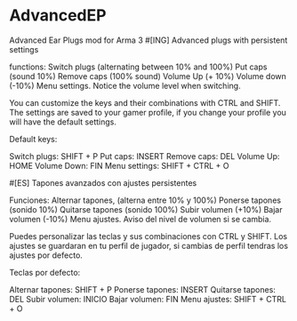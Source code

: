 # AdvancedEP
Advanced Ear Plugs mod for Arma 3
#[ING]
Advanced plugs with persistent settings

functions:
Switch plugs (alternating between 10% and 100%)
Put caps (sound 10%)
Remove caps (100% sound)
Volume Up (+ 10%)
Volume down (-10%)
Menu settings.
Notice the volume level when switching.

You can customize the keys and their combinations with CTRL and SHIFT.
The settings are saved to your gamer profile, if you change your profile you will have the default settings.

Default keys:

Switch plugs: SHIFT + P
Put caps: INSERT
Remove caps: DEL
Volume Up: HOME
Volume Down: FIN
Menu settings: SHIFT + CTRL + O

#[ES]
Tapones avanzados con ajustes persistentes

Funciones:
Alternar tapones, (alterna entre 10% y 100%)
Ponerse tapones (sonido 10%)
Quitarse tapones (sonido 100%)
Subir volumen (+10%)
Bajar volumen (-10%)
Menu ajustes.
Aviso del nivel de volumen si se cambia.

Puedes personalizar las teclas y sus combinaciones con CTRL y SHIFT.
Los ajustes se guardaran en tu perfil de jugador, si cambias de perfil tendras los ajustes por defecto.

Teclas por defecto:

Alternar tapones: SHIFT + P
Ponerse tapones: INSERT
Quitarse tapones: DEL
Subir volumen: INICIO
Bajar volumen: FIN
Menu ajustes: SHIFT + CTRL + O 
